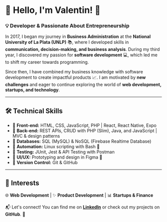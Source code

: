 # 🚀 Hello, I'm Valentin! 👋  

### 💡 Developer & Passionate About Entrepreneurship  

In 2017, I began my journey in **Business Administration** at the **National University of La Plata (UNLP)** 📚, where I developed skills in **communication, decision-making, and business analysis**. During my third year, I discovered my passion for **software development** 💻, which led me to shift my career towards programming.  

Since then, I have combined my business knowledge with software development to create impactful products 📈. I am motivated by **new challenges** and eager to continue exploring the world of **web development, startups, and technology**.  

---

## 🛠️ **Technical Skills**  

- 🔹 **Front-end:** HTML, CSS, JavaScript, PHP | React, React Native, Expo 
- 🔹 **Back-end:** REST APIs, CRUD with PHP (Slim), Java, and JavaScript | MVC & design patterns  
- 🔹 **Databases:** SQL (MySQL) & NoSQL (Firebase Realtime Database)  
- 🔹 **Automation:** Linux scripting with Bash 🐧  
- 🔹 **Testing:** JUnit, Jest & API Testing with Postman  
- 🔹 **UI/UX:** Prototyping and design in Figma 🎨  
- 🔹 **Version Control:** Git & GitHub  

---

## 🚀 **Interests**  

🌐 **Web Development** | ✨ **Product Development** | 📊 **Startups & Finance** 

📬 Let's connect! You can find me on **[LinkedIn](https://linkedin.com/in/valentin-bellagamba/)** or check out my projects on **GitHub**. 🚀  
```
